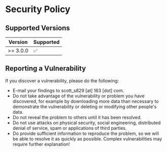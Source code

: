 # Security Policy

## Supported Versions

| Version | Supported          |
| ------- | ------------------ |
| >= 3.0.0 | :white_check_mark:                |

## Reporting a Vulnerability


If you discover a vulnerability, please do the following:

- E-mail your findings to scott_s829 [at] 163 [dot] com.
- Do not take advantage of the vulnerability or problem you have discovered, for example by downloading more data than necessary to demonstrate the vulnerability or deleting or modifying other people's data.
- Do not reveal the problem to others until it has been resolved.
- Do not use attacks on physical security, social engineering, distributed denial of service, spam or applications of third parties.
- Do provide sufficient information to reproduce the problem, so we will be able to resolve it as quickly as possible. Complex vulnerabilities may require further explanation!
